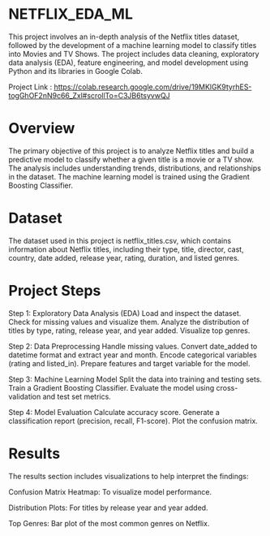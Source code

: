 # NETFLIX_EDA_ML

This project involves an in-depth analysis of the Netflix titles dataset, followed by the development of a machine learning model to classify titles into Movies and TV Shows. The project includes data cleaning, exploratory data analysis (EDA), feature engineering, and model development using Python and its libraries in Google Colab.

Project Link : https://colab.research.google.com/drive/19MKlGK9tyrhES-togGhOF2nN9c66_Zxl#scrollTo=C3JB6tsyvwQJ

# Overview

The primary objective of this project is to analyze Netflix titles and build a predictive model to classify whether a given title is a movie or a TV show. The analysis includes understanding trends, distributions, and relationships in the dataset. The machine learning model is trained using the Gradient Boosting Classifier.

# Dataset

The dataset used in this project is netflix_titles.csv, which contains information about Netflix titles, including their type, title, director, cast, country, date added, release year, rating, duration, and listed genres.

# Project Steps

Step 1: Exploratory Data Analysis (EDA)
Load and inspect the dataset.
Check for missing values and visualize them.
Analyze the distribution of titles by type, rating, release year, and year added.
Visualize top genres.

Step 2: Data Preprocessing
Handle missing values.
Convert date_added to datetime format and extract year and month.
Encode categorical variables (rating and listed_in).
Prepare features and target variable for the model.

Step 3: Machine Learning Model
Split the data into training and testing sets.
Train a Gradient Boosting Classifier.
Evaluate the model using cross-validation and test set metrics.

Step 4: Model Evaluation
Calculate accuracy score.
Generate a classification report (precision, recall, F1-score).
Plot the confusion matrix.

# Results

The results section includes visualizations to help interpret the findings:

Confusion Matrix Heatmap: To visualize model performance.

Distribution Plots: For titles by release year and year added.

Top Genres: Bar plot of the most common genres on Netflix.
